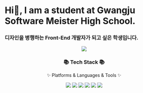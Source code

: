 # Hi👋, I am a student at Gwangju Software Meister High School.
<h3>디자인을 병행하는 Front-End 개발자가 되고 싶은 학생입니다.</h3>

<div align=center>
	<img src="https://capsule-render.vercel.app/api?type=waving&color=auto&height=200&section=header&text=Taerang%20Github!&fontSize=90" />	
</div>
<div align=center>
	<h3>📚 Tech Stack 📚</h3>
	<p>✨ Platforms & Languages & Tools ✨</p>
</div>

<div align=center>  
  <img src="https://img.shields.io/badge/C-A8B9CC?style=flat&logo=C&logoColor=white"/>
  <img src="https://img.shields.io/badge/HTML5-E34F26?style=flat&logo=HTML5&logoColor=white"/>
  <img src="https://img.shields.io/badge/CSS3-1572B6?style=flat&logo=CSS3&logoColor=white"/>
  <img src="https://img.shields.io/badge/JavaScript-F7DF1E?style=flat&logo=JavaScript&logoColor=white"/>
  <img src="https://img.shields.io/badge/React-61DAFB?style=flat&logo=React&logoColor=white"/>
  <img src="https://img.shields.io/badge/TypeScript-3178C6?style=flat&logo=TypeScript&logoColor=white"/>
</div>



